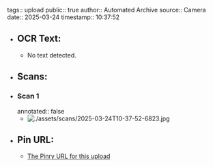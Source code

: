 tags:: upload
public:: true
author:: Automated Archive
source:: Camera
date:: 2025-03-24
timestamp:: 10:37:52

- ## OCR Text:
	- No text detected.
- ## Scans:
- ### Scan 1
  annotated:: false
	- ![./assets/scans/2025-03-24T10-37-52-6823.jpg](./assets/scans/2025-03-24T10-37-52-6823.jpg)
- ## Pin URL:
	- [The Pinry URL for this upload](https://pinry.petau.net/pins/231/)